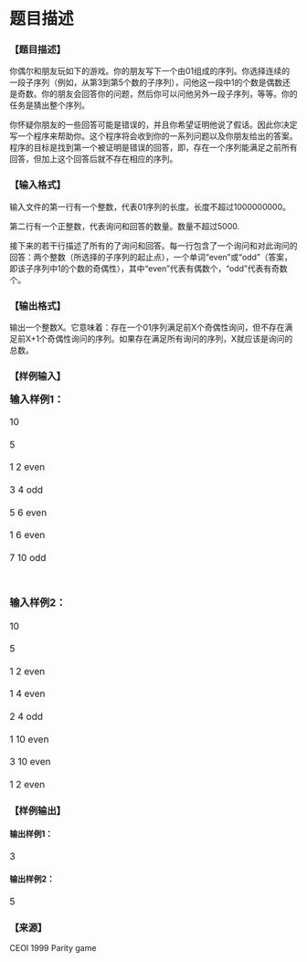 # 题目描述


<h3>
【题目描述】
</h3>
<p>
你偶尔和朋友玩如下的游戏。你的朋友写下一个由01组成的序列。你选择连续的一段子序列（例如，从第3到第5个数的子序列），问他这一段中1的个数是偶数还是奇数。你的朋友会回答你的问题，然后你可以问他另外一段子序列，等等。你的任务是猜出整个序列。
</p>
<p>
你怀疑你朋友的一些回答可能是错误的，并且你希望证明他说了假话。因此你决定写一个程序来帮助你。这个程序将会收到你的一系列问题以及你朋友给出的答案。程序的目标是找到第一个被证明是错误的回答，即，存在一个序列能满足之前所有回答，但加上这个回答后就不存在相应的序列。
</p>
<h3>
【输入格式】
</h3>
<p>
输入文件的第一行有一个整数，代表01序列的长度。长度不超过1000000000。
</p>
<p>
第二行有一个正整数，代表询问和回答的数量。数量不超过5000.
</p>
<p>
接下来的若干行描述了所有的了询问和回答。每一行包含了一个询问和对此询问的回答：两个整数（所选择的子序列的起止点），一个单词“even”或“odd”（答案，即该子序列中1的个数的奇偶性），其中“even”代表有偶数个，“odd”代表有奇数个。
</p>
<h3>
【输出格式】
</h3>
<p>
输出一个整数X。它意味着：存在一个01序列满足前X个奇偶性询问，但不存在满足前X+1个奇偶性询问的序列。如果存在满足所有询问的序列，X就应该是询问的总数。
</p>
<h3>
【样例输入】
</h3>
<h4>
<span style="color:inherit;line-height:20px;font-family:inherit;font-size:17.5px;background-color:white;">输入样例1：</span> 
</h4>
<h4>
<span style="color:inherit;font-size:16px;font-weight:normal;">10</span> 
</h4>
<h4>
<span style="color:inherit;font-size:16px;font-weight:normal;">5</span> 
</h4>
<h4>
<span style="color:inherit;font-size:16px;font-weight:normal;">1 2 even</span> 
</h4>
<h4>
<span style="color:inherit;font-size:16px;font-weight:normal;">3 4 odd</span> 
</h4>
<h4>
<span style="color:inherit;font-size:16px;font-weight:normal;">5 6 even</span> 
</h4>
<h4>
<span style="color:inherit;font-size:16px;font-weight:normal;">1 6 even</span> 
</h4>
<h4>
<span style="color:inherit;font-size:16px;font-weight:normal;">7 10 odd</span>
</h4>
<p>
<br/>
</p>
<h4>
<span style="color:inherit;font-family:inherit;font-size:17.5px;">输入样例2：</span> 
</h4>
<h4>
<span style="color:inherit;font-family:inherit;font-size:16px;font-weight:normal;">10</span> 
</h4>
<h4>
<span style="color:inherit;font-size:16px;font-weight:normal;">5</span> 
</h4>
<h4>
<span style="color:inherit;font-size:16px;font-weight:normal;">1 2 even</span> 
</h4>
<h4>
<span style="font-size:16px;font-weight:normal;">1 4 even</span> 
</h4>
<h4>
<span style="font-size:16px;font-weight:normal;">2 4 odd</span> 
</h4>
<h4>
<span style="font-size:16px;font-weight:normal;">1 10 even</span> 
</h4>
<h4>
<span style="font-size:16px;font-weight:normal;">3 10 even</span> 
</h4>
<h4>
<span style="font-size:16px;font-weight:normal;">1 2 even</span> 
</h4>
<h4>
</h4>
<h3>
【样例输出】
</h3>
<h4>
输出样例1：
</h4>
<h4>
<span style="font-size:16px;font-weight:normal;">3</span>
</h4>
<h4>
输出样例2：
</h4>
<h4>
<span style="font-size:16px;font-weight:normal;">5</span> 
</h4>
<h3>
【来源】
</h3>
<p>
CEOI 1999 Parity game
</p>
